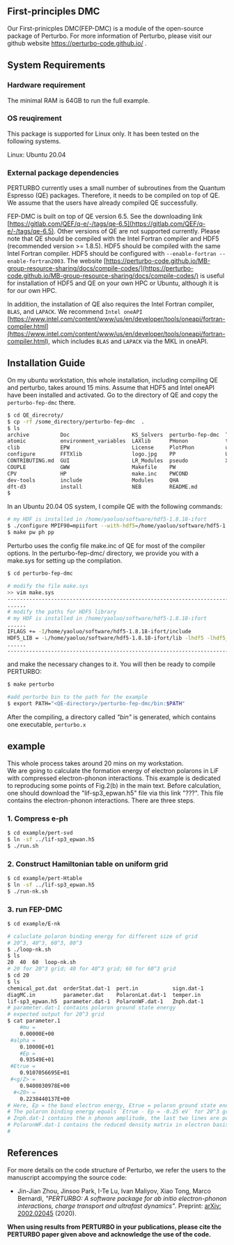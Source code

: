 ## First-principles DMC
 
Our First-prinicples DMC(FEP-DMC) is a module of the open-source package of Perturbo. For more information of Perturbo, please visit our github website https://perturbo-code.github.io/ . 

## System Requirements
### Hardware requirement 
The minimal RAM is 64GB to run the full example. 
### OS reuqirement 
This package is supported for Linux only. It has been tested on the following systems. 

Linux: Ubuntu 20.04

### External package dependencies 
PERTURBO currently uses a small number of subroutines from the Quantum Espresso (QE) packages. Therefore, it needs to be compiled on top of QE. We assume that the users have already compiled QE successfully.

FEP-DMC is built on top of QE version 6.5. See the downloading link [https://gitlab.com/QEF/q-e/-/tags/qe-6.5](https://gitlab.com/QEF/q-e/-/tags/qe-6.5). Other versions of QE are not supported currently. Please note that QE should be compiled with the Intel Fortran compiler and HDF5 (recommended version >= 1.8.5). HDF5 should be compiled with the same Intel Fortran compiler. HDF5 should be configured with `--enable-fortran --enable-fortran2003`. The website [https://perturbo-code.github.io/MB-group-resource-sharing/docs/compile-codes/](https://perturbo-code.github.io/MB-group-resource-sharing/docs/compile-codes/) is useful for installation of HDF5 and QE on your own HPC or Ubuntu, although it is for our own HPC.

In addition, the installation of QE also requires the Intel Fortran compiler, `BLAS`, and `LAPACK`. We recommend `Intel oneAPI` [https://www.intel.com/content/www/us/en/developer/tools/oneapi/fortran-compiler.html](https://www.intel.com/content/www/us/en/developer/tools/oneapi/fortran-compiler.html), which includes `BLAS` and `LAPACK` via the MKL in oneAPI.
 

## Installation Guide 
On my ubuntu workstation, this whole installation, including compiling QE and perturbo, takes around 15 mins. 
Assume that HDF5 and Intel oneAPI have been installed and activated.
Go to the directory of QE and copy the `perturbo-fep-dmc` there.
```bash 
$ cd QE_direcroty/
$ cp -rf /some_directory/perturbo-fep-dmc  .
$ ls 
archive          Doc                    KS_Solvers  perturbo-fep-dmc  TDDFPT
atomic           environment_variables  LAXlib      PHonon            test-suite
clib             EPW                    License     PlotPhon          upftools
configure        FFTXlib                logo.jpg    PP                UtilXlib
CONTRIBUTING.md  GUI                    LR_Modules  pseudo            XSpectra
COUPLE           GWW                    Makefile    PW
CPV              HP                     make.inc    PWCOND
dev-tools        include                Modules     QHA
dft-d3           install                NEB         README.md
$

```


In an Ubuntu 20.04 OS system, I compile QE with the following commands:
```bash
# my HDF is installed in /home/yaoluo/software/hdf5-1.8.18-ifort
$ ./configure MPIF90=mpiifort --with-hdf5=/home/yaoluo/software/hdf5-1.8.18-ifort
$ make pw ph pp 
```

Perturbo uses the config file make.inc of QE for most of the compiler options.
In the perturbo-fep-dmc/ directory, we provide you with a make.sys for setting up the compilation.

```bash
$ cd perturbo-fep-dmc

# modify the file make.sys
>> vim make.sys
------------------------------------------------------------------------------------------
......
# modify the paths for HDF5 library
# my HDF is installed in /home/yaoluo/software/hdf5-1.8.18-ifort
......
IFLAGS += -I/home/yaoluo/software/hdf5-1.8.18-ifort/include
HDF5_LIB = -L/home/yaoluo/software/hdf5-1.8.18-ifort/lib -lhdf5 -lhdf5_fortran
......
------------------------------------------------------------------------------------------
```

and make the necessary changes to it. You will then be ready to compile PERTURBO:

```bash
$ make perturbo 

#add perturbo bin to the path for the example
$ export PATH="<QE-directory>/perturbo-fep-dmc/bin:$PATH"
```

After the compiling, a directory called _"bin"_ is generated, which contains one executable, `perturbo.x`

## example 
This whole process takes around 20 mins on my workstation.  
We are going to calculate the formation energy of electron polarons in LiF with compressed electron-phonon interactions.
This example is dedicated to reproducing some points of Fig.2(b) in the main text.
Before calculation, one should download the "lif-sp3_epwan.h5" file via this link "???". 
This file contains the electron-phonon interactions. 
There are three steps.
### 1. Compress e-ph 
```bash 
$ cd example/pert-svd
$ ln -sf ../lif-sp3_epwan.h5
$ ./run.sh 
```
### 2. Construct Hamiltonian table on uniform grid
```bash 
$ cd example/pert-Htable
$ ln -sf ../lif-sp3_epwan.h5
$ ./run-nk.sh 
```
### 3. run FEP-DMC
```bash 
$ cd example/E-nk

# caluclate polaron binding energy for different size of grid 
# 20^3, 40^3, 60^3, 80^3 
$ ./loop-nk.sh
$ ls 
20  40  60  loop-nk.sh
# 20 for 20^3 grid; 40 for 40^3 grid; 60 for 60^3 grid
$ cd 20 
$ ls 
chemical_pot.dat  orderStat.dat-1  pert.in           sign.dat-1
diagMC.in         parameter.dat    PolaronLat.dat-1  temper.in
lif-sp3_epwan.h5  parameter.dat-1  PolaronWF.dat-1   Znph.dat-1
# parameter.dat-1 contains polaron ground state energy 
# expected output for 20^3 grid 
$ cat parameter.1
    #mu = 
    0.00000E+00
 #alpha = 
    0.10000E+01
    #Ep = 
    0.93549E+01
 #Etrue = 
    0.9107056695E+01
 #<g/Z> = 
    0.9400030978E+00
  #<Z0> = 
    0.2238440137E+00
# Here, Ep = the band electron energy, Etrue = polaron ground state energy; 
# The polaron binding energy equals `Etrue - Ep = -0.25 eV` for 20^3 grid. 
# Znph.dat-1 contains the n phonon amplitude, the last two lines are polaron ground state energy 
# PolaronWF.dat-1 contains the reduced density matrix in electron basis 
# 
```


## References

For more details on the code structure of Perturbo, we refer the users to the manuscript accompying the source code: 

- Jin-Jian Zhou, Jinsoo Park, I-Te Lu, Ivan Maliyov, Xiao Tong, Marco Bernardi, <i>"PERTURBO: A software package for ab initio electron-phonon interactions, charge transport and ultrafast dynamics"</i>. Preprint: <a href="https://arxiv.org/abs/2002.02045" target="_blank"> arXiv: 2002.02045</a> (2020).

**When using results from PERTURBO in your publications, please cite the PERTURBO paper given above and acknowledge the use of the code.**
